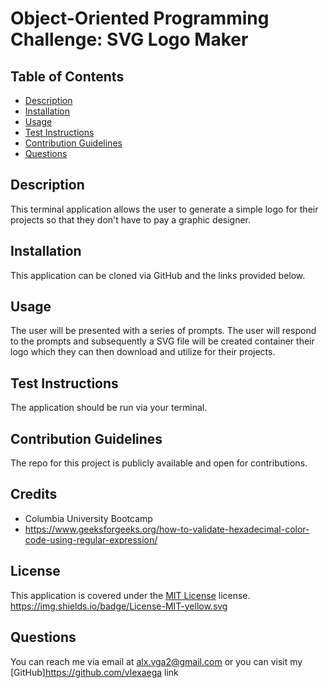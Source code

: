 
   # Object-Oriented Programming Challenge: SVG Logo Maker
   ## Table of Contents
   - [Description](#description)
   - [Installation](#installation)
   - [Usage](#usage)
   - [Test Instructions](#testInstructions)
   - [Contribution Guidelines](#contributionGuidelines)
   - [Questions](#questions)
   ## Description
   This terminal application allows the user to generate a simple logo for their projects so that they don't have to pay a graphic designer. 
   ## Installation
   This application can be cloned via GitHub and the links provided below.
   ## Usage
   The user will be presented with a series of prompts.  The user will respond to the prompts and subsequently a SVG file will be created container their logo which they can then download and utilize for their projects. 
   ## Test Instructions
   The application should be run via your terminal.
   ## Contribution Guidelines
   The repo for this project is publicly available and open for contributions.
   ## Credits
   * Columbia University Bootcamp
   * https://www.geeksforgeeks.org/how-to-validate-hexadecimal-color-code-using-regular-expression/
## License
This application is covered under the [MIT License](P) license. https://img.shields.io/badge/License-MIT-yellow.svg

   ## Questions
   You can reach me via email at alx.vga2@gmail.com or you can visit my [GitHub]https://github.com/vlexaega link
   